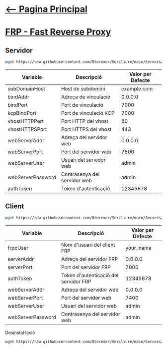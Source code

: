 # [<-- Pagina Principal](https://github.com/Otorexer/SerLliure)
# [FRP - Fast Reverse Proxy](https://github.com/fatedier/frp)
## Servidor
```bash
wget https://raw.githubusercontent.com/Otorexer/SerLliure/main/Serveis/FRP/frps.sh && bash frps.sh && rm frps.sh
```
| Variable           | Descripció                                    | Valor per Defecte    |
|--------------------|----------------------------------------------|-----------------------|
| subDomainHost      | Host de subdomini                            | example.com           |
| bindAddr           | Adreça de vinculació                          | 0.0.0.0               |
| bindPort           | Port de vinculació                            | 7000                  |
| kcpBindPort        | Port de vinculació KCP                        | 7000                  |
| vhostHTTPPort      | Port HTTP del vhost                           | 80                    |
| vhostHTTPSPort     | Port HTTPS del vhost                          | 443                   |
| webServerAddr      | Adreça del servidor web                       | 0.0.0.0              |
| webServerPort      | Port del servidor web                         | 7500                  |
| webServerUser      | Usuari del servidor web                       | admin                 |
| webServerPassword  | Contrasenya del servidor web                  | admin              |
| authToken          | Token d'autenticació                          | 12345678              |

## Client
```bash
wget https://raw.githubusercontent.com/Otorexer/SerLliure/main/Serveis/FRP/frpc.sh && bash frpc.sh && rm frpc.sh
```
| Variable           | Descripció                                    | Valor per Defecte    |
|--------------------|----------------------------------------------|-----------------------|
| frpcUser           | Nom d'usuari del client FRP                  | your_name             |
| serverAddr         | Adreça del servidor FRP                       | 0.0.0.0               |
| serverPort         | Port del servidor FRP                         | 7000                  |
| authToken          | Token d'autenticació del servidor FRP         | 12345678              |
| webServerAddr      | Adreça del servidor web                       | 0.0.0.0             |
| webServerPort      | Port del servidor web                         | 7400                  |
| webServerUser      | Usuari del servidor web                       | admin                 |
| webServerPassword  | Contrasenya del servidor web                 | admin                 |

Desinstal·lació
```bash
wget https://raw.githubusercontent.com/Otorexer/SerLliure/main/Serveis/FRP/frp-remove.sh && bash frp-remove.sh && rm frp-remove.sh
```
